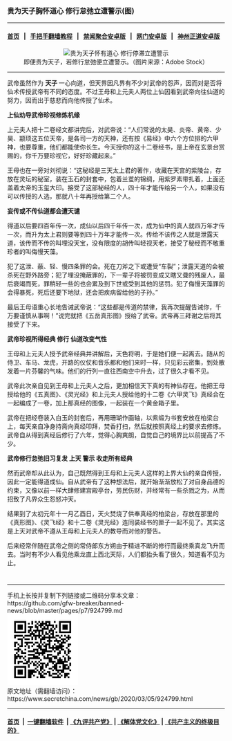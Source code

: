 ### 贵为天子胸怀道心 修行怠弛立遭警示(图)
------------------------

#### [首页](https://github.com/gfw-breaker/banned-news/blob/master/README.md) &nbsp;&nbsp;|&nbsp;&nbsp; [手把手翻墙教程](https://github.com/gfw-breaker/guides/wiki) &nbsp;&nbsp;|&nbsp;&nbsp; [禁闻聚合安卓版](https://github.com/gfw-breaker/bn-android) &nbsp;&nbsp;|&nbsp;&nbsp; [网门安卓版](https://github.com/oGate2/oGate) &nbsp;&nbsp;|&nbsp;&nbsp; [神州正道安卓版](https://github.com/SzzdOgate/update) 



<div class="article_right" style="fone-color:#000">
 <p style="text-align:center">
  <img alt="贵为天子怀有道心  修行停滞立遭警示" src="//img3.secretchina.com/pic/2020/3-1/p2638791a622272249-ss.jpg" style="height:337px; width:600px"/>
  <br>
   即便贵为天子，若修行怠弛便立遭警示。（图片来源：Adobe Stock）
   <span id="hideid" name="hideid" style="color:red;display:none;">
    <span href="https://www.secretchina.com">
    </span>
   </span>
  </br>
 </p>
 <div id="txt-mid1-t21-2017">
  

---


  </div>
 </div>
 <p>
  武帝虽然作为
  <strong>
   <span href="https://www.secretchina.com/news/gb/tag/天子" target="_blank">
    天子
   </span>
  </strong>
  一心向道，但天界因凡界有不少对武帝的怨声，因而对是否将仙术传授武帝有不同的态度。不过王母和上元夫人两位上仙因看到武帝向往仙道的努力，因而出于慈悲而向他传授了仙术。
  <span id="hideid" name="hideid" style="color:red;display:none;">
   <span href="https://www.secretchina.com">
   </span>
  </span>
 </p>
 <p>
  <strong>
   上仙劝导武帝珍视修炼机缘
  </strong>
 </p>
 <p>
  上元夫人把十二卷经文都讲完后，对武帝说：“人们常说的太昊、炎帝、黄帝、少昊、颛顼这五位天帝，是各司一方的天神，还有按《易经》中六个方位排的六甲神，也要尊重，他们都能使你长生。今天授你的这十二卷经书，是上帝在玄景台赏赐的，你千万要珍视它，好好珍藏起来。”
 </p>
 <p>
  王母也在一旁对刘彻说：“这秘经是三天太上君的著作，收藏在天宫的紫陵台，存放在灵坛的秘室，装在玉石的封套中，包着兰茧的锦绸，用紫罗素带扎着，上面还盖着太帝的玉玺大印。接受了这部秘经的人，四十年才能传给另一个人，如果没有可以传授的人选，那就八十年再授给第二个人。
 </p>
 <p>
  <strong>
   妄传或不传仙道都会遭天谴
  </strong>
 </p>
 <p>
  得道以后要四百年传一次，成仙以后四千年传一次，成为仙中的真人就四万年才传一次，而升为太上君则要等到四十万年才能传一次。传给不该传之人就是泄露天道，该传而不传的叫埋没天宝，没有限度的胡传叫轻视天老，接受了秘经而不敬重珍者的叫侮慢天藻。
 </p>
 <p>
  犯了这泄、蔽、轻、慢四条罪的会。死在刀斧之下或遭受“车裂”；泄露天道的会被杀死在野外路旁；犯了埋没掩蔽罪的，下一辈子将被罚变成又瞎又聋的残废人，最后衰竭而死，罪稍轻一些的也会累及到下世或受到其他的惩罚。犯了侮慢天藻罪的会得暴死，死后还要下地狱，还会把疾病留给他的子孙。”
 </p>
 <p>
  最后王母语重心长地告诫武帝说：“这些都是传道的禁律，我再次提醒告诫你，千万要谨慎从事啊！”说完就把《五岳真形图》授给了武帝。武帝再三拜谢之后将其接受了下来。
 </p>
 <p>
  <strong>
   武帝珍视所得经典
   <span href="https://www.secretchina.com/news/gb/tag/修行" target="_blank">
    修行
   </span>
   仙道改变气性
  </strong>
 </p>
 <p>
  王母和上元夫人授予武帝经典并讲解后，天色将明，于是她们便一起离去。随从的侍卫、车马、龙虎，开路的仪仗和音乐都和他们来时一样，只见彩云密集，到处散发着一片芬馨的气味。他们的行列一直往西南空中升去，过了很久才看不见。
 </p>
 <p>
  武帝此次亲自见到王母和上元夫人之后，更加相信天下真的有神仙存在。他把王母授给他的《五真图》、《灵光经》和上元夫人授给他的十二卷《六甲灵飞》真经合在一起编成了一卷，加上那真经的图像，一起装在一个黄金箱子里。
 </p>
 <p>
  武帝在把经卷装入白玉的封套后，再用珊瑚作画轴，以紫缎为书套安放在柏梁台上，每天亲自净身持斋向真经叩拜，焚香打扫，然后就按照真经上的要求去修炼。武帝自从得到真经后修行了六年，觉得心胸爽朗，自觉自己的境界比以前提高了不少。
 </p>
 <p>
  <strong>
   武帝修行怠弛旧习复发 上天
   <span href="https://www.secretchina.com/news/gb/tag/警示" target="_blank">
    警示
   </span>
   收走所有经典
  </strong>
 </p>
 <p>
  然而武帝却从此认为，自己既然得到王母和上元夫人这样的上界大仙的亲自传授，因此一定能得道成仙。自从武帝有了这种想法后，就开始渐渐放松了对自身品德的约束，又像以前一样大肆修建宫殿亭台，劳民伤财，并经常有一些杀戮之为，从而招致了凡界众生怨怒冲天。
 </p>
 <p>
  结果到了太初元年十一月乙酉日，天火焚烧了供奉真经的柏梁台，存放在那里的《真形图》、《灵飞经》和十二卷《灵光经》连同装经书的匣子一起不见了。其实这是上天对武帝不遵从王母和上元夫人的教导而对他的警告。
 </p>
 <p>
  后来经常伴随在武帝之侧的常侍郎东方朔由于精进不断的修行而最终乘真龙飞升而去。当时有不少人看见他乘龙直上西北天际，人们都抬头看了很久，知道看不见为止。
  <center>
   <div>
    <div id="txt-mid2-t22-2017" style="display: block;  max-height: 351px;  overflow: hidden;">
     <div id="SC-21xxx">
     </div>
     <ins class="adsbygoogle" data-ad-client="ca-pub-1276641434651360" data-ad-format="auto" data-ad-slot="4301710469" data-full-width-responsive="true" style="display:block">
     </ins>
    </div>
   </div>
  </center>
  <div style="padding-top:12px;">
  </div>
 </p>
</div>

<hr/>
手机上长按并复制下列链接或二维码分享本文章：<br/>
https://github.com/gfw-breaker/banned-news/blob/master/pages/p7/924799.md <br/>
<a href='https://github.com/gfw-breaker/banned-news/blob/master/pages/p7/924799.md'><img src='https://github.com/gfw-breaker/banned-news/blob/master/pages/p7/924799.md.png'/></a> <br/>
原文地址（需翻墙访问）：https://www.secretchina.com/news/gb/2020/03/05/924799.html


------------------------
#### [首页](https://github.com/gfw-breaker/banned-news/blob/master/README.md) &nbsp;|&nbsp; [一键翻墙软件](https://github.com/gfw-breaker/nogfw/blob/master/README.md) &nbsp;| [《九评共产党》](https://github.com/gfw-breaker/9ping.md/blob/master/README.md#九评之一评共产党是什么) | [《解体党文化》](https://github.com/gfw-breaker/jtdwh.md/blob/master/README.md) | [《共产主义的终极目的》](https://github.com/gfw-breaker/gczydzjmd.md/blob/master/README.md)


<img src='http://gfw-breaker.win/banned-news/pages/p7/924799.md' width='0px' height='0px'/>